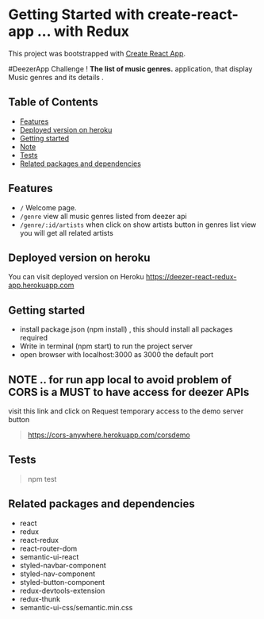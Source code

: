 # Getting Started with create-react-app ... with Redux

This project was bootstrapped with [Create React App](https://github.com/facebook/create-react-app).

#DeezerApp Challenge !
 **The list of music genres.** application, that display Music genres and its details .

## Table of Contents

- [Features](#features)
- [Deployed version on heroku](#deployed-version-on-heroku)
- [Getting started](#getting-started)
- [Note](#note)
- [Tests](#tests)
- [Related packages and dependencies](#related-packages-and-dependencies)

## Features

- `/` Welcome page.
- `/genre` view all music genres listed from deezer api
- `/genre/:id/artists` when click on show artists button in genres list view you will get all related artists

## Deployed version on heroku

You can visit deployed version on Heroku
https://deezer-react-redux-app.herokuapp.com

## Getting started

- install package.json (npm install) , this should install all packages required
- Write in terminal (npm start) to run the project server 
- open browser with localhost:3000 as 3000 the default port

## NOTE .. for run app local to avoid problem of CORS is a MUST to have access for deezer APIs

visit this link and click on Request temporary access to the demo server button

> https://cors-anywhere.herokuapp.com/corsdemo

## Tests

> npm test

## Related packages and dependencies

- react
- redux
- react-redux
- react-router-dom
- semantic-ui-react
- styled-navbar-component
- styled-nav-component
- styled-button-component
- redux-devtools-extension
- redux-thunk
- semantic-ui-css/semantic.min.css
